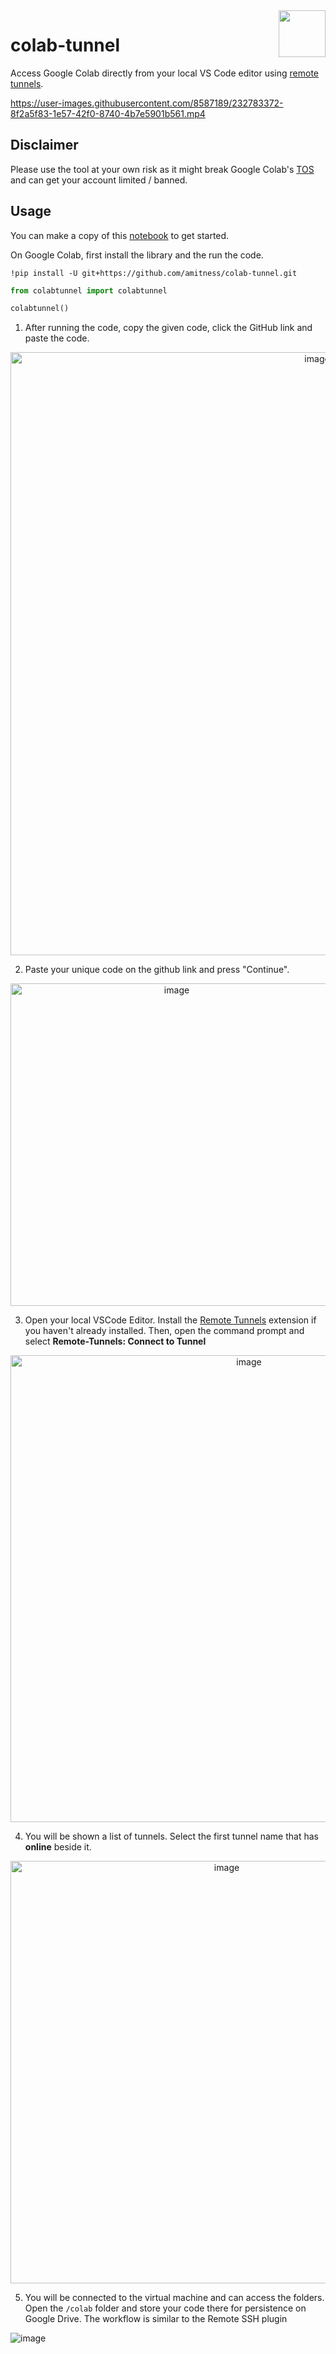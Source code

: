 <img src="https://user-images.githubusercontent.com/8587189/232764837-40865915-1cef-40da-989b-f19773b15de1.png" align="right" width="75" height="75">

# colab-tunnel

Access Google Colab directly from your local VS Code editor using [remote tunnels](https://code.visualstudio.com/docs/remote/tunnels).

https://user-images.githubusercontent.com/8587189/232783372-8f2a5f83-1e57-42f0-8740-4b7e5901b561.mp4

## Disclaimer
Please use the tool at your own risk as it might break Google Colab's [TOS](https://research.google.com/colaboratory/faq.html#limitations-and-restrictions) and can get your account limited / banned.

## Usage
You can make a copy of this [notebook](https://colab.research.google.com/drive/1VAlrgB4IpBazkQRrZtSPjeTNR3P27FwQ?usp=sharing) to get started.

On Google Colab, first install the library and the run the code.
```shell
!pip install -U git+https://github.com/amitness/colab-tunnel.git
```

```python
from colabtunnel import colabtunnel

colabtunnel()
```

1. After running the code, copy the given code, click the GitHub link and paste the code.
<p align="center">
<img width="965" alt="image" src="https://user-images.githubusercontent.com/8587189/232768841-fbd2e1bd-91d1-49ac-989e-277e50604209.png">
</p>

2. Paste your unique code on the github link and press "Continue".
<p align="center">
<img width="516" alt="image" src="https://user-images.githubusercontent.com/8587189/232766772-effe800b-4184-42ac-b03d-4810ce072428.png">
</p>

3. Open your local VSCode Editor. Install the [Remote Tunnels](https://marketplace.visualstudio.com/items?itemName=ms-vscode.remote-server) extension if you haven't already installed. Then, open the command prompt and select **Remote-Tunnels: Connect to Tunnel**
<p align="center">
<img width="747" alt="image" src="https://user-images.githubusercontent.com/8587189/232767017-65ef61c4-99bc-48a1-be1d-88ad47b6d595.png">
</p>

4. You will be shown a list of tunnels. Select the first tunnel name that has **online** beside it.
<p align="center">
<img width="676" alt="image" src="https://user-images.githubusercontent.com/8587189/232767113-b7acac1c-c236-4dcb-852c-fbe179e3e6ab.png">
</p>

5. You will be connected to the virtual machine and can access the folders. Open the `/colab` folder and store your code there for persistence on Google Drive. The workflow is similar to the Remote SSH plugin

![image](https://user-images.githubusercontent.com/8587189/232769273-52d3e26a-3aec-436d-9b60-97e1d190ddf7.png)

